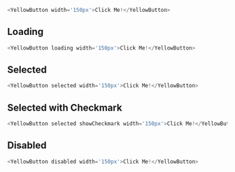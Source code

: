 ```js
<YellowButton width='150px'>Click Me!</YellowButton>
```

## Loading
```js
<YellowButton loading width='150px'>Click Me!</YellowButton>
```

## Selected
```js
<YellowButton selected width='150px'>Click Me!</YellowButton>
```

## Selected with Checkmark
```js
<YellowButton selected showCheckmark width='150px'>Click Me!</YellowButton>
```

## Disabled
```js
<YellowButton disabled width='150px'>Click Me!</YellowButton>
```
